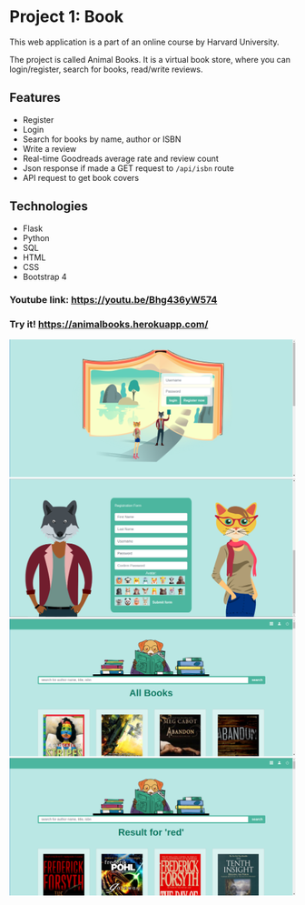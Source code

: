 # Project 1: Book

This web application is a part of an online course by Harvard University.

The project is called Animal Books.
It is a virtual book store, where you can login/register, search for books, read/write reviews.

## Features

- Register
- Login
- Search for books by name, author or ISBN
- Write a review
- Real-time Goodreads average rate and review count
- Json response if made a GET request to `/api/isbn` route
- API request to get book covers

## Technologies

- Flask
- Python
- SQL
- HTML
- CSS
- Bootstrap 4

### Youtube link: https://youtu.be/Bhg436yW574

### Try it! https://animalbooks.herokuapp.com/

![image1](/snapshots/1.png)
![image2](/snapshots/2.png)
![image3](/snapshots/3.png)
![image4](/snapshots/4.png)
